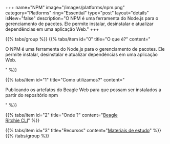 +++
name="NPM"
image="/images/platforms/npm.png"
category="Platforms"
ring="Essential"
type="post"
layout="details"
isNew="false"
description="O NPM é uma ferramenta do Node.js para o gerenciamento de pacotes. Ele permite instalar, desinstalar e atualizar dependências em uma aplicação Web."
+++

{{% tabs/group %}}
  {{% tabs/item id="0" title="O que é?" content="<p>O NPM é uma ferramenta do Node.js para o gerenciamento de pacotes. Ele permite instalar, desinstalar e atualizar dependências em uma aplicação Web.</p>" %}}

  {{% tabs/item id="1" title="Como utilizamos?" content="<p>Publicando os artefatos do Beagle Web para que possam ser instalados a partir do repositório npm</p>" %}}

  {{% tabs/item id="2" title="Onde ?" content="<a href='https://usebeagle.io/' target='_blank'>Beagle</a><br /><a href='https://ritchiecli.io/' target='_blank'>Ritchie CLI</a>" %}}

  {{% tabs/item id="3" title="Recursos" content="<a href='https://www.npmjs.com/' target='_blank'>Materiais de estudo</a>" %}}
{{% /tabs/group %}}
